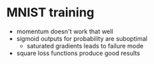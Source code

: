 

# MNIST training

- momentum doesn't work that well
- sigmoid outputs for probability are suboptimal
  - saturated gradients leads to failure mode
- square loss functions produce good results

